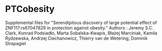 # PTCobesity
Supplemental files for "Serendipitous discovery of large potential effect of ZNF117:rs67047829 in protection against obesity."
Authors : Jeremy S.C. Clark, Konrad Podsiadło, Marta Sobalska-Kwapis, Błażej Marciniak,  Kamila Rydzewska, Andrzej Ciechanowicz, Thierry van de Wetering, Dominik Strapagiel
